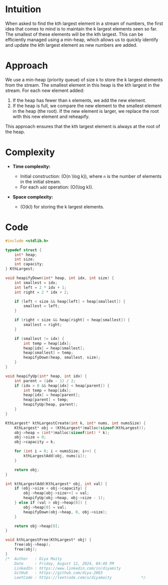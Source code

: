 # Intuition
When asked to find the kth largest element in a stream of numbers, the first idea that comes to mind is to maintain the k largest elements seen so far. The smallest of these elements will be the kth largest. This can be efficiently managed using a min-heap, which allows us to quickly identify and update the kth largest element as new numbers are added.

# Approach
We use a min-heap (priority queue) of size `k` to store the k largest elements from the stream. The smallest element in this heap is the kth largest in the stream. For each new element added:
1. If the heap has fewer than `k` elements, we add the new element.
2. If the heap is full, we compare the new element to the smallest element in the heap (the root). If the new element is larger, we replace the root with this new element and reheapify.

This approach ensures that the kth largest element is always at the root of the heap.

# Complexity
- **Time complexity:**  
  - Initial construction: \(O(n \log k)\), where `n` is the number of elements in the initial stream.
  - For each `add` operation: \(O(\log k)\).

- **Space complexity:**  
  - \(O(k)\) for storing the k largest elements.

# Code
```c
#include <stdlib.h>

typedef struct {
    int* heap;
    int size;
    int capacity;
} KthLargest;

void heapifyDown(int* heap, int idx, int size) {
    int smallest = idx;
    int left = 2 * idx + 1;
    int right = 2 * idx + 2;

    if (left < size && heap[left] < heap[smallest]) {
        smallest = left;
    }

    if (right < size && heap[right] < heap[smallest]) {
        smallest = right;
    }

    if (smallest != idx) {
        int temp = heap[idx];
        heap[idx] = heap[smallest];
        heap[smallest] = temp;
        heapifyDown(heap, smallest, size);
    }
}

void heapifyUp(int* heap, int idx) {
    int parent = (idx - 1) / 2;
    if (idx > 0 && heap[idx] < heap[parent]) {
        int temp = heap[idx];
        heap[idx] = heap[parent];
        heap[parent] = temp;
        heapifyUp(heap, parent);
    }
}

KthLargest* kthLargestCreate(int k, int* nums, int numsSize) {
    KthLargest* obj = (KthLargest*)malloc(sizeof(KthLargest));
    obj->heap = (int*)malloc(sizeof(int) * k);
    obj->size = 0;
    obj->capacity = k;

    for (int i = 0; i < numsSize; i++) {
        kthLargestAdd(obj, nums[i]);
    }

    return obj;
}

int kthLargestAdd(KthLargest* obj, int val) {
    if (obj->size < obj->capacity) {
        obj->heap[obj->size++] = val;
        heapifyUp(obj->heap, obj->size - 1);
    } else if (val > obj->heap[0]) {
        obj->heap[0] = val;
        heapifyDown(obj->heap, 0, obj->size);
    }

    return obj->heap[0];
}

void kthLargestFree(KthLargest* obj) {
    free(obj->heap);
    free(obj);
}
/*	Author   : Diya Maity
	Date     : Friday, August 12, 2024, 04:40 PM	
	LinkedIn : https://www.linkedin.com/in/diyamity
	GitHub   : https://github.com/diya-2003
	LeetCode : https://leetcode.com/u/diyamaity        		*/
```
